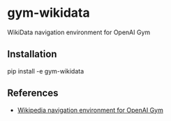 # gym-wikidata
WikiData navigation environment for OpenAI Gym

## Installation

pip install -e gym-wikidata


## References

* [Wikipedia navigation environment for OpenAI Gym](https://github.com/openai/gym-wikinav/blob/master/gym_wikinav/envs/wikinav_env/environment.py)
